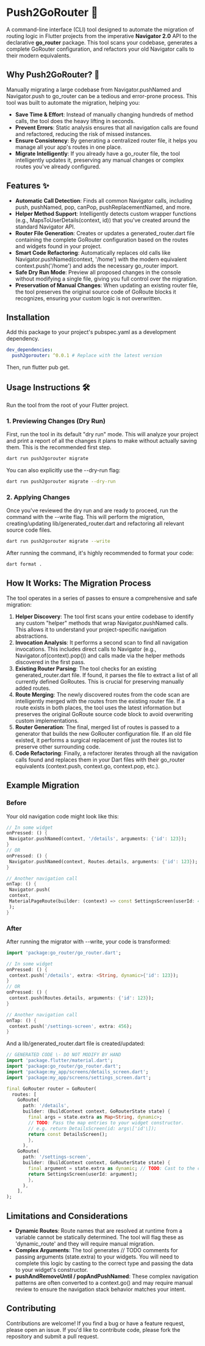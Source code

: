 # **Push2GoRouter 🚀**

A command-line interface (CLI) tool designed to automate the migration of routing logic in Flutter projects from the imperative **Navigator 2.0** API to the declarative **go_router** package. This tool scans your codebase, generates a complete GoRouter configuration, and refactors your old Navigator calls to their modern equivalents.

## **Why Push2GoRouter? 🤔**

Manually migrating a large codebase from Navigator.pushNamed and Navigator.push to go_router can be a tedious and error-prone process. This tool was built to automate the migration, helping you:

- **Save Time & Effort**: Instead of manually changing hundreds of method calls, the tool does the heavy lifting in seconds.
- **Prevent Errors**: Static analysis ensures that all navigation calls are found and refactored, reducing the risk of missed instances.
- **Ensure Consistency**: By generating a centralized router file, it helps you manage all your app's routes in one place.
- **Migrate Intelligently**: If you already have a go_router file, the tool intelligently updates it, preserving any manual changes or complex routes you've already configured.

## **Features ✨**

- **Automatic Call Detection**: Finds all common Navigator calls, including push, pushNamed, pop, canPop, pushReplacementNamed, and more.
- **Helper Method Support**: Intelligently detects custom wrapper functions (e.g., MapsToUserDetails(context, id)) that you've created around the standard Navigator API.
- **Router File Generation**: Creates or updates a generated_router.dart file containing the complete GoRouter configuration based on the routes and widgets found in your project.
- **Smart Code Refactoring**: Automatically replaces old calls like Navigator.pushNamed(context, '/home') with the modern equivalent context.push('/home') and adds the necessary go_router import.
- **Safe Dry Run Mode**: Preview all proposed changes in the console without modifying a single file, giving you full control over the migration.
- **Preservation of Manual Changes**: When updating an existing router file, the tool preserves the original source code of GoRoute blocks it recognizes, ensuring your custom logic is not overwritten.

## **Installation**

Add this package to your project's pubspec.yaml as a development dependency.

```yaml
dev_dependencies:
  push2gorouter: ^0.0.1 # Replace with the latest version
```

Then, run flutter pub get.

## **Usage Instructions 🛠️**

Run the tool from the root of your Flutter project.

### **1\. Previewing Changes (Dry Run)**

First, run the tool in its default "dry run" mode. This will analyze your project and print a report of all the changes it plans to make without actually saving them. This is the recommended first step.
```sh
dart run push2gorouter migrate
```
You can also explicitly use the \--dry-run flag:

```sh
dart run push2gorouter migrate --dry-run
```

### **2\. Applying Changes**

Once you've reviewed the dry run and are ready to proceed, run the command with the \--write flag. This will perform the migration, creating/updating lib/generated_router.dart and refactoring all relevant source code files.

```sh
dart run push2gorouter migrate --write
```

After running the command, it's highly recommended to format your code:

```sh
dart format .
```

## **How It Works: The Migration Process**

The tool operates in a series of passes to ensure a comprehensive and safe migration:

1. **Helper Discovery**: The tool first scans your entire codebase to identify any custom "helper" methods that wrap Navigator.pushNamed calls. This allows it to understand your project-specific navigation abstractions.
2. **Invocation Analysis**: It performs a second scan to find all navigation invocations. This includes direct calls to Navigator (e.g., Navigator.of(context).pop()) and calls made via the helper methods discovered in the first pass.
3. **Existing Router Parsing**: The tool checks for an existing generated_router.dart file. If found, it parses the file to extract a list of all currently defined GoRoutes. This is crucial for preserving manually added routes.
4. **Route Merging**: The newly discovered routes from the code scan are intelligently merged with the routes from the existing router file. If a route exists in both places, the tool uses the latest information but preserves the original GoRoute source code block to avoid overwriting custom implementations.
5. **Router Generation**: The final, merged list of routes is passed to a generator that builds the new GoRouter configuration file. If an old file existed, it performs a surgical replacement of just the routes list to preserve other surrounding code.
6. **Code Refactoring**: Finally, a refactorer iterates through all the navigation calls found and replaces them in your Dart files with their go_router equivalents (context.push, context.go, context.pop, etc.).

## **Example Migration**

### **Before**

Your old navigation code might look like this:

```dart
// In some widget
onPressed: () {
 Navigator.pushNamed(context, '/details', arguments: {'id': 123});
}
// OR
onPressed: () {
 Navigator.pushNamed(context, Routes.details, arguments: {'id': 123});
}

// Another navigation call
onTap: () {
 Navigator.push(
 context,
 MaterialPageRoute(builder: (context) => const SettingsScreen(userId: 456)),
 );
}
```

### **After**

After running the migrator with \--write, your code is transformed:

```dart
import 'package:go_router/go_router.dart';

// In some widget
onPressed: () {
 context.push('/details', extra: <String, dynamic>{'id': 123});
}
// OR
onPressed: () {
 context.push(Routes.details, arguments: {'id': 123});
}

// Another navigation call
onTap: () {
 context.push('/settings-screen', extra: 456);
}
```

And a lib/generated_router.dart file is created/updated:

```dart
// GENERATED CODE \- DO NOT MODIFY BY HAND
import 'package.flutter/material.dart';
import 'package:go_router/go_router.dart';
import 'package:my_app/screens/details_screen.dart';
import 'package:my_app/screens/settings_screen.dart';

final GoRouter router = GoRouter(
  routes: [
    GoRoute(
      path: '/details',
      builder: (BuildContext context, GoRouterState state) {
        final args = state.extra as Map<String, dynamic>;
        // TODO: Pass the map entries to your widget constructor.
        // e.g. return DetailsScreen(id: args\['id'\]);
        return const DetailsScreen();
        },
      ),
    GoRoute(
      path: '/settings-screen',
      builder: (BuildContext context, GoRouterState state) {
        final argument = state.extra as dynamic; // TODO: Cast to the correct type.
        return SettingsScreen(userId: argument);
        },
      ),
    ],
);
```

## **Limitations and Considerations**

- **Dynamic Routes**: Route names that are resolved at runtime from a variable cannot be statically determined. The tool will flag these as 'dynamic_route' and they will require manual migration.
- **Complex Arguments**: The tool generates // TODO comments for passing arguments (state.extra) to your widgets. You will need to complete this logic by casting to the correct type and passing the data to your widget's constructor.
- **pushAndRemoveUntil / popAndPushNamed**: These complex navigation patterns are often converted to a context.go() and may require manual review to ensure the navigation stack behavior matches your intent.

## **Contributing**

Contributions are welcome\! If you find a bug or have a feature request, please open an issue. If you'd like to contribute code, please fork the repository and submit a pull request.
